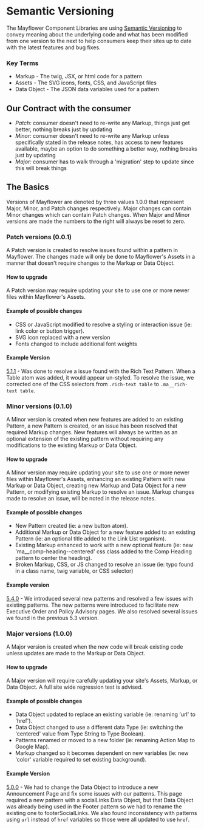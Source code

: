 # Semantic Versioning

The Mayflower Component Libraries are using [Semantic Versioning](http://semver.org/) to convey meaning about the underlying code and what has been modified from one version to the next to help consumers keep their sites up to date with the latest features and bug fixes.

### Key Terms
* Markup - The twig, JSX, or html code for a pattern
* Assets - The SVG icons, fonts, CSS, and JavaScript files
* Data Object - The JSON data variables used for a pattern


## Our Contract with the consumer
- *Patch:* consumer doesn't need to re-write any Markup, things just get better, nothing breaks just by updating
- *Minor:* consumer doesn't need to re-write any Markup unless specifically stated in the release notes, has access to new features available, maybe an option to do something a better way, nothing breaks just by updating
- *Major:* consumer has to walk through a 'migration' step to update since this will break things


## The Basics
Versions of Mayflower are denoted by three values 1.0.0 that represent Major, Minor, and Patch changes respectively.  Major changes can contain Minor changes which can contain Patch changes.  When Major and Minor versions are made the numbers to the right will always be reset to zero.

### Patch versions (0.0.1)
A Patch version is created to resolve issues found within a pattern in Mayflower.  The changes made will only be done to Mayflower's Assets in a manner that doesn't require changes to the Markup or Data Object.

#### How to upgrade
A Patch version may require updating your site to use one or more newer files within Mayflower's Assets.

#### Example of possible changes
* CSS or JavaScript modified to resolve a styling or interaction issue (ie: link color or button trigger).
* SVG icon replaced with a new version
* Fonts changed to include additional font weights

#### Example Version
[5.1.1](https://github.com/massgov/mayflower/releases/tag/5.1.1) - Was done to resolve a issue found with the Rich Text Pattern.  When a Table atom was added, it would appear un-styled.  To resolve the issue, we corrected one of the CSS selectors from `.rich-text table` to `.ma__rich-text table`.


### Minor versions (0.1.0)
A Minor version is created when new features are added to an existing Pattern, a new Pattern is created, or an issue has been resolved that required Markup changes. New features will always be written as an optional extension of the existing pattern without requiring any modifications to the existing Markup or Data Object.

#### How to upgrade
A Minor version may require updating your site to use one or more newer files within Mayflower's Assets, enhancing an existing Pattern with new Markup or Data Object, creating new Markup and Data Object for a new Pattern, or modifying existing Markup to resolve an issue.  Markup changes made to resolve an issue, will be noted in the release notes.

#### Example of possible changes
* New Pattern created (ie: a new button atom).
* Additional Markup or Data Object for a new feature added to an existing Pattern (ie: an optional title added to the Link List organism).
* Existing Markup enhanced to work with a new optional feature (ie: new 'ma__comp-heading--centered' css class added to the Comp Heading pattern to center the heading).
* Broken Markup, CSS, or JS changed to resolve an issue (ie: typo found in a class name, twig variable, or CSS selector)

#### Example version
[5.4.0](https://github.com/massgov/mayflower/releases/tag/5.4.0) - We introduced several new patterns and resolved a few issues with existing patterns.  The new patterns were introduced to facilitate new Executive Order and Policy Advisory pages.  We also resolved several issues we found in the previous 5.3 version.


### Major versions (1.0.0)
A Major version is created when the new code will break existing code unless updates are made to the Markup or Data Object.

#### How to upgrade
A Major version will require carefully updating your site's Assets, Markup, or Data Object.  A full site wide regression test is advised.

#### Example of possible changes
* Data Object updated to replace an existing variable (ie: renaming 'url' to 'href').
* Data Object changed to use a different data Type (ie: switching the 'centered' value from Type String to Type Boolean).
* Patterns renamed or moved to a new folder (ie: renaming Action Map to Google Map).
* Markup changed so it becomes dependent on new variables (ie: new 'color' variable required to set existing background).

#### Example Version
[5.0.0](https://github.com/massgov/mayflower/releases/tag/5.0.0) - We had to change the Data Object to introduce a new Announcement Page and fix some issues with our patterns.  This page required a new pattern with a socialLinks Data Object, but that Data Object was already being used in the Footer pattern so we had to rename the existing one to footerSocialLinks.  We also found inconsistency with patterns using `url` instead of `href` variables so those were all updated to use `href`.  
